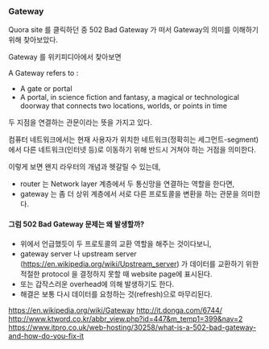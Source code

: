 ### Gateway 

Quora site 를 클릭하던 중  502 Bad Gateway 가 떠서 Gateway의 의미를 이해하기 위해 찾아보았다.

Gateway 를 위키피디아에서 찾아보면

A Gateway refers to :
* A gate or portal
* A portal, in science fiction and fantasy, a magical or technological doorway that connects two locations, worlds, or points in time

두 지점을 연결하는 관문이라는 뜻을 가지고 있다.

 컴퓨터 네트워크에서는 현재 사용자가 위치한 네트워크(정확히는 세그먼트-segment)에서 
 다른 네트워크(인터넷 등)로 이동하기 위해 반드시 거쳐야 하는 거점을 의미한다.
 
 이렇게 보면 왠지 라우터의 개념과 헷갈릴 수 있는데,  
 * router 는 Network layer 계층에서 두 통신망을 연결하는 역할을 한다면,
 * gateway 는 좀 더 상위 계층에서 서로 다른 프로토콜을 변환을 하는 관문을 의미한다.
 
 
#### 그럼 502 Bad Gateway 문제는 왜 발생할까?
 * 위에서 언급했듯이 두 프로토콜의 교환 역할을 해주는 것이다보니, 
 * gateway server 나  upstream server (https://en.wikipedia.org/wiki/Upstream_server) 가 데이터를 교환하기 위한 적절한  protocol 을 결정하지 못할 때  website page에 표시된다.
 * 또는 갑작스러운  overhead에 의해 발생하기도 한다.
 * 해결은 보통 다시 데이터를 요청하는 것(refresh)으로 마무리된다.

 
 https://en.wikipedia.org/wiki/Gateway
 http://it.donga.com/6744/
 http://www.ktword.co.kr/abbr_view.php?id=447&m_temp1=399&nav=2
 https://www.itpro.co.uk/web-hosting/30258/what-is-a-502-bad-gateway-and-how-do-you-fix-it

